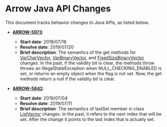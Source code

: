 <!---
  Licensed to the Apache Software Foundation (ASF) under one
  or more contributor license agreements.  See the NOTICE file
  distributed with this work for additional information
  regarding copyright ownership.  The ASF licenses this file
  to you under the Apache License, Version 2.0 (the
  "License"); you may not use this file except in compliance
  with the License.  You may obtain a copy of the License at

    http://www.apache.org/licenses/LICENSE-2.0

  Unless required by applicable law or agreed to in writing,
  software distributed under the License is distributed on an
  "AS IS" BASIS, WITHOUT WARRANTIES OR CONDITIONS OF ANY
  KIND, either express or implied.  See the License for the
  specific language governing permissions and limitations
  under the License.
-->

# Arrow Java API Changes

This document tracks behavior changes to Java APIs, as listed below.

- **[ARROW-5973](https://issues.apache.org/jira/browse/ARROW-5973)**:
  * **Start date**: 2019/07/18
  * **Resolve date**: 2019/07/20
  * **Brief description**: The semantics of the get methods for [VarCharVector](./vector/scr/main/org/apache/arrow/vector/VarCharVector.java), [VarBinaryVector](./vector/scr/main/org/apache/arrow/vector/VarBinaryVector.java), and [FixedSizeBinaryVector](./vector/scr/main/org/apache/arrow/vector/FixedSizeBinaryVector.java) changes. In the past, if the validity bit is clear, the methods throw throws an IllegalStateException when NULL_CHECKING_ENABLED is set, or returns an empty object when the flag is not set. Now, the get methods return a null if the validity bit is clear.

- **[ARROW-5842](https://issues.apache.org/jira/browse/ARROW-5842)**:
  * **Start date**: 2019/07/04
  * **Resolve date**: 2019/07/11
  * **Brief description**: The semantics of lastSet member in class [ListVector](./vector/src/main/java/org/apache/arrow/vector/complex/ListVector.java) changes. In the past, it refers to the next index that will be set. After the change it points to the last index that is actually set.
